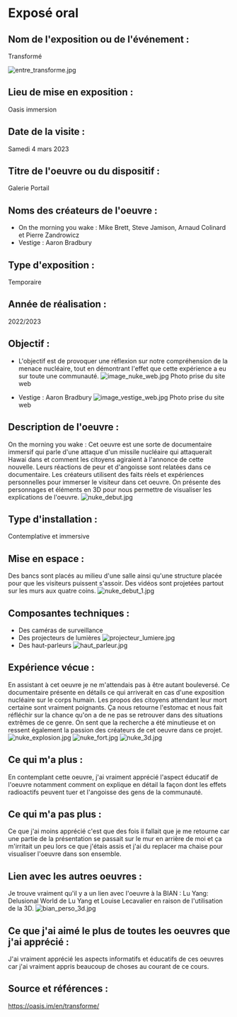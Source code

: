# Exposé oral 

## Nom de l'exposition ou de l'événement :
Transformé 

![entre_transforme.jpg](medias/entre_transforme.jpg)
## Lieu de mise en exposition :
Oasis immersion

## Date de la visite :
Samedi 4 mars 2023

## Titre de l'oeuvre ou du dispositif :
Galerie Portail

## Noms des créateurs de l'oeuvre :
- On the morning you wake : Mike Brett, Steve Jamison, Arnaud Colinard et Pierre Zandrowicz 
- Vestige : Aaron Bradbury

## Type d'exposition :
Temporaire

## Année de réalisation :
2022/2023

## Objectif :
- L'objectif est de provoquer une réflexion sur notre compréhension de la menace nucléaire, tout en démontrant l'effet que cette expérience a eu sur toute une communauté.
![image_nuke_web.jpg](medias/image_nuke_web.jpg)
Photo prise du site web

- Vestige : Aaron Bradbury
![image_vestige_web.jpg](medias/image_vestige_web.jpg)
Photo prise du site web

## Description de l'oeuvre :
On the morning you wake : Cet oeuvre est une sorte de documentaire immersif qui parle d'une attaque d'un missile nucléaire qui attaquerait Hawai dans et comment les citoyens agiraient à l'annonce de cette nouvelle. Leurs réactions de peur et d'angoisse sont relatées dans ce documentaire. Les créateurs utilisent des faits réels et expériences personnelles pour immerser le visiteur dans cet oeuvre. On présente des personnages et éléments en 3D pour nous permettre de visualiser les explications de l'oeuvre.
![nuke_debut.jpg](medias/nuke_debut.jpg)

## Type d'installation : 
Contemplative et immersive

## Mise en espace :
Des bancs sont placés au milieu d'une salle ainsi qu'une structure placée pour que les visiteurs puissent s'assoir. Des vidéos sont projetées partout sur les murs aux quatre coins. 
![nuke_debut_1.jpg](medias/nuke_debut_1.jpg)

## Composantes techniques :
- Des caméras de surveillance 
- Des projecteurs de lumières
![projecteur_lumiere.jpg](medias/projecteur_lumiere.jpg)
- Des haut-parleurs 
![haut_parleur.jpg](medias/haut_parleur.jpg)
 
 ## Expérience vécue :
 En assistant à cet oeuvre je ne m'attendais pas à être autant bouleversé. Ce documentaire présente en détails ce qui arriverait en cas d'une exposition nucléaire sur le corps humain. Les propos des citoyens attendant leur mort certaine sont vraiment poignants. Ça nous retourne l'estomac et nous fait réfléchir sur la chance qu'on a de ne pas se retrouver dans des situations extrêmes de ce genre. On sent que la recherche a été minutieuse et on ressent également la passion des créateurs de cet oeuvre dans ce projet. 
 ![nuke_explosion.jpg](medias/nuke_explosion.jpg)
 ![nuke_fort.jpg](medias/nuke_fort.jpg)
 ![nuke_3d.jpg](medias/nuke_3d.jpg)
 ## Ce qui m'a plus :
 En contemplant cette oeuvre, j'ai vraiment apprécié l'aspect éducatif de l'oeuvre notamment comment on explique en détail la façon dont les effets radioactifs peuvent tuer et l'angoisse des gens de la communauté.
 ## Ce qui m'a pas plus :
Ce que j'ai moins apprécié c'est que des fois il fallait que je me retourne car une partie de la présentation se passait sur le mur en arrière de moi et ça m'irritait un peu lors ce que j'étais assis et j'ai du replacer ma chaise pour visualiser l'oeuvre dans son ensemble.
## Lien avec les autres oeuvres :
Je trouve vraiment qu'il y a un lien avec l'oeuvre à la BIAN : Lu Yang: Delusional World de Lu Yang et Louise Lecavalier en raison de l'utilisation de la 3D.
![bian_perso_3d.jpg](medias/bian_perso_3d.jpg)
## Ce que j'ai aimé le plus de toutes les oeuvres que j'ai apprécié :
J'ai vraiment apprécié les aspects informatifs et éducatifs de ces oeuvres car j'ai vraiment appris beaucoup de choses au courant de ce cours. 
## Source et références :
https://oasis.im/en/transforme/

